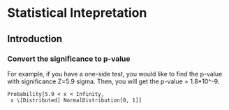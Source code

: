 # Statistical Intepretation

## Introduction

### Convert the significance to p-value

For example, if you have a one-side test, you would like to find the p-value with significance Z=5.9 sigma. Then, you will get the p-value = 1.8\*10^-9. 

```text
Probability[5.9 < x < Infinity, 
 x \[Distributed] NormalDistribution[0, 1]]
```

